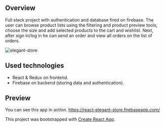 ## Overview
Full stack project with authentication and database fired on firebase. The user can browse product lists using the filtering and product preview tools, choose the size and add selected products to the cart and wishlist. Next, after sign in/log in he can send an order and view all orders on the list of orders.

![elegant-store](https://user-images.githubusercontent.com/42715741/52538440-eb607680-2d72-11e9-8518-0564dea5aaed.png)

## Used technologies

- React & Redux on frontend. 
- Firebase on backend (storing data and authentication). 

## Preview

You can see this app in action.
https://react-elegant-store.firebaseapp.com/

This project was bootstrapped with [Create React App](https://github.com/facebook/create-react-app).
